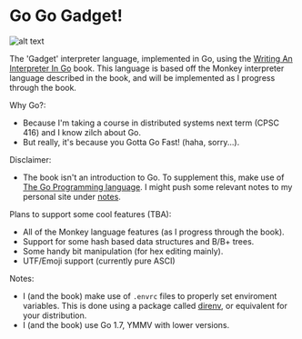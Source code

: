 # Go Go Gadget!

![alt text][go-go-logo]

The 'Gadget' interpreter language, implemented in Go, using the [Writing An Interpreter In Go][go-interpreter-book] book. This language is based off the Monkey interpreter language described in the book, and will be implemented as I progress through the book.

Why Go?:
- Because I'm taking a course in distributed systems next term (CPSC 416) and I know zilch about Go.
- But really, it's because you Gotta Go Fast! (haha, sorry...).

Disclaimer:
- The book isn't an introduction to Go. To supplement this, make use of [The Go Programming language][go-reference-book]. I might push some relevant notes to my personal site under [notes][ps-notes].


Plans to support some cool features (TBA):
- All of the Monkey language features (as I progress through the book).
- Support for some hash based data structures and B/B+ trees.
- Some handy bit manipulation (for hex editing mainly).
- UTF/Emoji support (currently pure ASCI)

Notes:
- I (and the book) make use of `.envrc` files to properly set enviroment variables. This is done using a package called [direnv][direnv], or equivalent for your distribution.
- I (and the book) use Go 1.7, YMMV with lower versions.



[go-go-logo]: https://github.com/vkandola/go-go-gadget/blob/master/go-go-logo.jpg "Inspector Gadget Approves of this language!"
[go-interpreter-book]: https://interpreterbook.com/
[go-reference-book]: https://www.amazon.ca/gp/product/0134190440/
[ps-notes]: http://notes.vkandola.me/
[direnv]: https://direnv.net/
